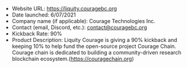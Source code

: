 - Website URL: https://liquity.couragebc.org
- Date launched: 6/07/2021
- Company name (if applicable): Courage Technologies Inc.
- Contact (email, Discord, etc.): contact@couragebc.org
- Kickback Rate: 90%
- Product Description: Liquity Courage is giving a 90% kickback and keeping 10% to help fund the open-source project Courage Chain. 
Courage chain is dedicated to building a community-driven research blockchain ecosystem.(https://couragechain.org) 

